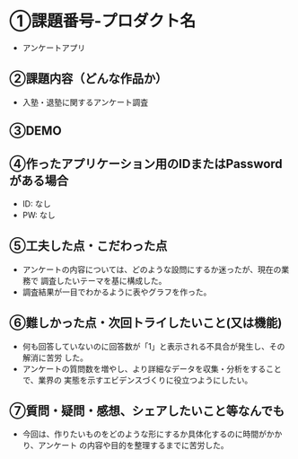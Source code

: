 # ①課題番号-プロダクト名

- アンケートアプリ

## ②課題内容（どんな作品か）

- 入塾・退塾に関するアンケート調査

## ③DEMO



## ④作ったアプリケーション用のIDまたはPasswordがある場合

- ID: なし
- PW: なし

## ⑤工夫した点・こだわった点

- アンケートの内容については、どのような設問にするか迷ったが、現在の業務で
  調査したいテーマを基に構成した。
- 調査結果が一目でわかるように表やグラフを作った。

## ⑥難しかった点・次回トライしたいこと(又は機能)

- 何も回答していないのに回答数が「1」と表示される不具合が発生し、その解消に苦労
  した。
- アンケートの質問数を増やし、より詳細なデータを収集・分析をすることで、業界の
  実態を示すエビデンスづくりに役立つようにしたい。

## ⑦質問・疑問・感想、シェアしたいこと等なんでも

- 今回は、作りたいものをどのような形にするか具体化するのに時間がかかり、アンケート
  の内容や目的を整理するまでに苦労した。